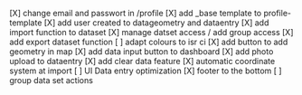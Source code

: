 [X] change email and passwort in /profile
[X] add _base template to profile-template
[X] add user created to datageometry and dataentry
[X] add import function to dataset
[X] manage datset access / add group access
[X] add export dataset function
[ ] adapt colours to isr ci
[X] add button to add geometry in map
[X] add data input button to dashboard
[X] add photo upload to dataentry
[X] add clear data feature
[X] automatic coordinate system at import
[ ] UI Data entry optimization
[X] footer to the bottom
[ ] group data set actions